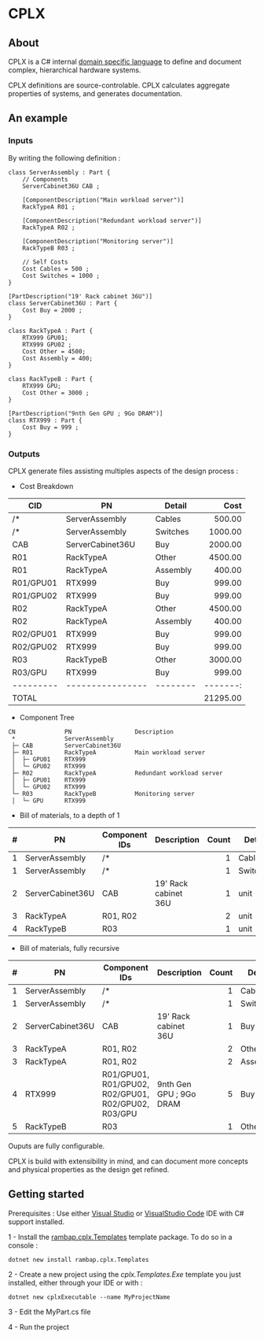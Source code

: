 ﻿# CPLX
## About
CPLX is a C# internal [domain specific language](https://en.wikipedia.org/wiki/Domain-specific_language) to define and document complex, hierarchical hardware systems.

CPLX definitions are source-controlable. CPLX calculates aggregate properties of systems, and generates documentation.

## An example
### Inputs
By writing the following definition :
``` Csharp
class ServerAssembly : Part {
    // Components
    ServerCabinet36U CAB ;

    [ComponentDescription("Main workload server")]
    RackTypeA R01 ;

    [ComponentDescription("Redundant workload server")]
    RackTypeA R02 ;

    [ComponentDescription("Monitoring server")]
    RackTypeB R03 ;

    // Self Costs
    Cost Cables = 500 ;
    Cost Switches = 1000 ;
}

[PartDescription("19' Rack cabinet 36U")]
class ServerCabinet36U : Part {
    Cost Buy = 2000 ;
}

class RackTypeA : Part {
    RTX999 GPU01;
    RTX999 GPU02 ;
    Cost Other = 4500;
    Cost Assembly = 400;
}

class RackTypeB : Part {
    RTX999 GPU;
    Cost Other = 3000 ;
}

[PartDescription("9nth Gen GPU ; 9Go DRAM")]
class RTX999 : Part {
    Cost Buy = 999 ;
}
```

### Outputs
CPLX generate files assisting multiples aspects of the design process :

- Cost Breakdown

|CID      |PN              |Detail  |Cost    |
|---------|----------------|--------|-------:|
|/*       |ServerAssembly  |Cables  |500.00  |
|/*       |ServerAssembly  |Switches|1000.00 |
|CAB      |ServerCabinet36U|Buy     |2000.00 |
|R01      |RackTypeA       |Other   |4500.00 |
|R01      |RackTypeA       |Assembly|400.00  |
|R01/GPU01|RTX999          |Buy     |999.00  |
|R01/GPU02|RTX999          |Buy     |999.00  |
|R02      |RackTypeA       |Other   |4500.00 |
|R02      |RackTypeA       |Assembly|400.00  |
|R02/GPU01|RTX999          |Buy     |999.00  |
|R02/GPU02|RTX999          |Buy     |999.00  |
|R03      |RackTypeB       |Other   |3000.00 |
|R03/GPU  |RTX999          |Buy     |999.00  |
|---------|----------------|--------|-------:|
|TOTAL    |                |        |21295.00|

- Component Tree

```
CN          	PN              	Description              
 *          	ServerAssembly  	                         
 ├─ CAB     	ServerCabinet36U	                         
 ├─ R01     	RackTypeA       	Main workload server     
 │  ├─ GPU01	RTX999          	                         
 │  └─ GPU02	RTX999          	                         
 ├─ R02     	RackTypeA       	Redundant workload server
 │  ├─ GPU01	RTX999          	                         
 │  └─ GPU02	RTX999          	                         
 └─ R03     	RackTypeB       	Monitoring server        
 │  └─ GPU  	RTX999          	                         

```


- Bill of materials, to a depth of 1

|#|PN              |Component IDs|Description         |Count|Detail  |Unit Cost|Total Cost|
|-|----------------|-------------|--------------------|----:|--------|--------:|---------:|
|1|ServerAssembly  |/*           |                    |1    |Cables  |500.00   |500.00    |
|1|ServerAssembly  |/*           |                    |1    |Switches|1000.00  |1000.00   |
|2|ServerCabinet36U|CAB          |19' Rack cabinet 36U|1    |unit    |2000.00  |2000.00   |
|3|RackTypeA       |R01, R02     |                    |2    |unit    |6898.00  |13796.00  |
|4|RackTypeB       |R03          |                    |1    |unit    |3999.00  |3999.00   |

- Bill of materials, fully recursive

|#|PN              |Component IDs                                      |Description            |Count|Detail  |Unit Cost|Total Cost|
|-|----------------|---------------------------------------------------|-----------------------|----:|--------|--------:|---------:|
|1|ServerAssembly  |/*                                                 |                       |1    |Cables  |500.00   |500.00    |
|1|ServerAssembly  |/*                                                 |                       |1    |Switches|1000.00  |1000.00   |
|2|ServerCabinet36U|CAB                                                |19' Rack cabinet 36U   |1    |Buy     |2000.00  |2000.00   |
|3|RackTypeA       |R01, R02                                           |                       |2    |Other   |4500.00  |9000.00   |
|3|RackTypeA       |R01, R02                                           |                       |2    |Assembly|400.00   |800.00    |
|4|RTX999          |R01/GPU01, R01/GPU02, R02/GPU01, R02/GPU02, R03/GPU|9nth Gen GPU ; 9Go DRAM|5    |Buy     |999.00   |4995.00   |
|5|RackTypeB       |R03                                                |                       |1    |Other   |3000.00  |3000.00   |

Ouputs are fully configurable. 

CPLX is build with extensibility in mind, and can document more concepts and physical properties as the design get refined.

## Getting started
Prerequisites : Use either [Visual Studio](https://visualstudio.microsoft.com/) or [VisualStudio Code](https://code.visualstudio.com/) IDE with C# support installed. 

1 - Install the [rambap.cplx.Templates](TODO_NUGGET_LINK) template package. To do so in a console :
```
dotnet new install rambap.cplx.Templates
```
2 - Create a new project using the <i>cplx.Templates.Exe</i> template you just installed, either through your IDE or with :
```
dotnet new cplxExecutable --name MyProjectName
```
3 - Edit the MyPart.cs file

4 - Run the project